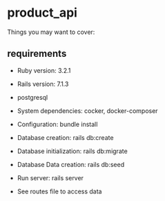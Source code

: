 # product_api

Things you may want to cover:

## requirements

- Ruby version: 3.2.1

- Rails version: 7.1.3

- postgresql

- System dependencies: cocker, docker-composer

- Configuration: bundle install

- Database creation: rails db:create

- Database initialization: rails db:migrate

- Database Data creation: rails db:seed

- Run server: rails server

- See routes file to access data
